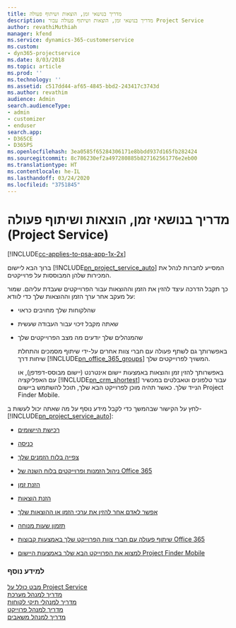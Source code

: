 ```yaml
---
title: ‏‫מדריך בנושאי זמן, הוצאות ושיתוף פעולה
description: מדריך בנושאי זמן, הוצאות ושיתוף פעולה עבור Project Service
author: revathiMuthiah
manager: kfend
ms.service: dynamics-365-customerservice
ms.custom:
- dyn365-projectservice
ms.date: 8/03/2018
ms.topic: article
ms.prod: ''
ms.technology: ''
ms.assetid: c517dd44-af65-4845-bbd2-243417c3743d
ms.author: revathim
audience: Admin
search.audienceType:
- admin
- customizer
- enduser
search.app:
- D365CE
- D365PS
ms.openlocfilehash: 3ea0585f65284306171e8bbdd937d165fb282424
ms.sourcegitcommit: 8c786230ef2a497280885b827162561776e2eb00
ms.translationtype: HT
ms.contentlocale: he-IL
ms.lasthandoff: 03/24/2020
ms.locfileid: "3751845"
---
```

# <a name="time-expense-and-collaboration-guide-project-service"></a>‬‏‫‏‫מדריך בנושאי זמן, הוצאות ושיתוף פעולה (Project Service)

[!INCLUDE[cc-applies-to-psa-app-1x-2x](../includes/cc-applies-to-psa-app-1x-2x.md)]

ברוך הבא ליישום [!INCLUDE[pn_project_service_auto](../includes/pn-project-service-auto.md)] המסייע לחברות לנהל את המכירות שלהן המבוססות על פרוייקטים. 
  
 כך תקבל הדרכה עיצד להזין את הזמן וההוצאות עבור הפרוייקטים שעבדת עליהם. שמור על מעקב אחר ערך הזמן וההוצאות שלך כדי לוודא:  
  
- שהלקוחות שלך מחויבים כראוי  
  
- שאתה מקבל זיכוי עבור העבודה שעשית  
  
- שהמנהלים שלך יודעים מה מצב הפרוייקטים שלך  
  
  באפשרותך גם לשתף פעולה עם חברי צוות אחרים על-ידי שיתוף מסמכים והתחלת שיחות דרך [!INCLUDE[pn_office_365_groups](../includes/pn-office-365-groups.md)] המשויך לפרוייקטים שלך.  
  
  באפשרותך להזין זמן והוצאות באמצעות יישום אינטרנט (יישום מבוסס-דפדפן), או עם האפליקציה [!INCLUDE[pn_crm_shortest](../includes/pn-crm-shortest.md)] עבור טלפונים וטאבלטים במכשיר הנייד שלך. כאשר תהיה מוכן לפרוייקט הבא שלך, תוכל להשתמש ביישום Project Finder Mobile.  
  
לחץ על הקישור שבהמשך כדי לקבל מידע נוסף על מה שאתה יכול לעשות ב- [!INCLUDE[pn_project_service_auto](../includes/pn-project-service-auto.md)]:  
  
-   [רכישת היישומים](../project-service/get-apps.md)  
  
-   [כניסה](../project-service/sign-in.md)  
  
-   [‏‫צפייה בלוח הזמנים שלך](../project-service/view-schedule.md)  
  
-   [ניהול הזמנות ופרוייקטים בלוח השנה של Office 365](../project-service/manage-project-bookings-office-365-calendar.md)  
  
-   [הזנת זמן](../project-service/enter-time.md)  
  
-   [הזנת הוצאות](../project-service/enter-expenses.md)  
  
-   [‏‫אפשר לאדם אחר להזין את ערכי הזמן או ההוצאות שלך](../project-service/allow-someone-else-enter-time-entry-expense.md)  
  
-   [תזמון שעות מנוחה ](../project-service/schedule-time-off.md)  
  
-   [שיתוף פעולה עם חברי צוות הפרוייקט שלך באמצעות קבוצות Office 365](../project-service/collaborate-project-team-members-office-365-groups.md)  
  
-   [למצוא את הפרוייקט הבא שלך באמצעות היישום Project Finder Mobile](../project-service/find-next-project-finder-mobile-app.md)  
  
### <a name="see-also"></a>למידע נוסף  
 [מבט כולל על Project Service](../project-service/overview.md)   
 [מדריך למנהל מערכת](../project-service/admin-guide.md)   
 [מדריך למנהלי תיקי לקוחות](../project-service/account-manager-guide.md)   
 [מדריך למנהל פרוייקט](../project-service/project-manager-guide.md)   
 [מדריך למנהל משאבים](../project-service/resource-manager-guide.md)   
